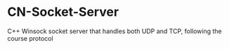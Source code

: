 # CN-Socket-Server
C++ Winsock socket server that handles both UDP and TCP, following the course protocol

